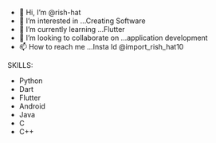 - 👋 Hi, I’m @rish-hat
- 👀 I’m interested in ...Creating Software   
- 🌱 I’m currently learning ...Flutter 
- 💞️ I’m looking to collaborate on ...application development
- 📫 How to reach me ...Insta Id @import_rish_hat10
<!---
rish-hat/rish-hat is a ✨ special ✨ repository because its `README.md` (this file) appears on your GitHub profile.
You can click the Preview link to take a look at your changes.
--->
  SKILLS:
   - Python
   - Dart
   - Flutter
   - Android
   - Java
   - C
   - C++                         
